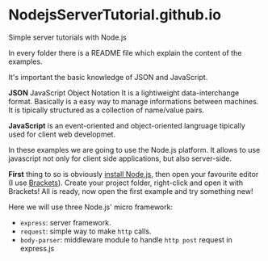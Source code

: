 # NodejsServerTutorial.github.io
Simple server tutorials with Node.js

In every folder there is a README file which explain the content of the examples.

It's important the basic knowledge of JSON and JavaScript.

**JSON** JavaScript Object Notation
It is a lightiweight data-interchange format. Basically is a easy way to manage informations between machines. It is tipically structured as a collection of name/value pairs. 

**JavaScript** is an event-oriented and object-oriented langruage tipically used for client web developmet. 

In these examples we are going to use the Node.js platform. It allows to use javascript not only for client side applications, but also server-side. 

**First** thing to so is obviously [install Node.js](https://nodejs.org/it/download/), then open your favourite editor (I use [Brackets](http://brackets.io/)). 
Create your project folder, right-click and open it with Brackets! 
All is ready, now open the first example and try something new!

Here we will use three Node.js' micro framework:
- `express`: server framework.
- `request`: simple way to make `http` calls.
- `body-parser`: middleware module to handle `http post` request in express.js
